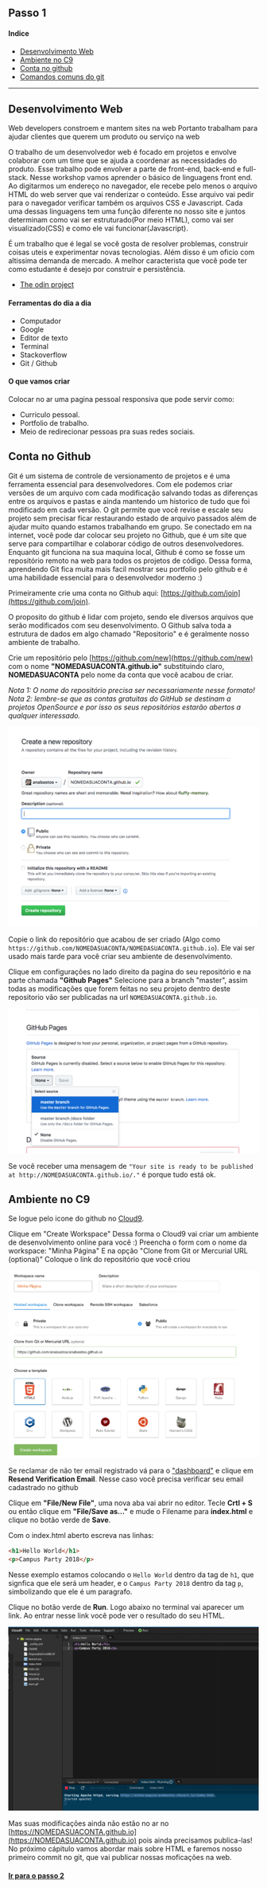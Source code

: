 ## Passo 1

#### Indice
* [Desenvolvimento Web](#desenvolvimento-web)
* [Ambiente no C9](#ambiente-no-c9)
* [Conta no github](#conta-no-github)
* [Comandos comuns do git](#comandos-comuns-do-git)

---

## Desenvolvimento Web

Web developers constroem e mantem sites na web
Portanto trabalham para ajudar clientes que querem um produto ou serviço na web

O trabalho de um desenvolvedor web é focado em projetos e envolve colaborar com um time que se ajuda a coordenar as necessidades do produto. 
Esse trabalho pode envolver a parte de front-end, back-end e full-stack.
Nesse workshop vamos aprender o básico de linguagens front end. Ao digitarmos um endereço no navegador, ele recebe pelo menos o arquivo HTML do web server que vai renderizar o conteúdo. Esse arquivo vai pedir para o navegador verificar também os arquivos CSS e Javascript. Cada uma dessas linguagens tem uma função diferente no nosso site e juntos determinam como vai ser estruturado(Por meio HTML), como vai ser visualizado(CSS) e como ele vai funcionar(Javascript).

É um trabalho que é legal se você gosta de resolver problemas, construir coisas uteis
e experimentar novas tecnologias. Além disso é um oficio com altissima demanda de mercado.
A melhor caracterista que você pode ter como estudante é desejo por construir e persistência. 

* [The odin project](https://www.theodinproject.com/courses/web-development-101)

#### Ferramentas do dia a dia

* Computador
* Google
* Editor de texto
* Terminal
* Stackoverflow
* Git / Github

#### O que vamos criar

Colocar no ar uma pagina pessoal responsiva que pode servir como:
* Curriculo pessoal.
* Portfolio de trabalho.
* Meio de redirecionar pessoas pra suas redes sociais.

## Conta no Github

Git é um sistema de controle de versionamento de projetos e é uma ferramenta essencial para desenvolvedores. Com ele podemos criar versões de um arquivo com cada modificação salvando todas as diferenças entre os arquivos e pastas e ainda mantendo um historico de tudo que foi modificado em cada versão.
O git permite que você revise e escale seu projeto sem precisar ficar restaurando estado de arquivo passados além de ajudar muito quando estamos trabalhando em grupo. Se conectado em na internet, você pode dar colocar seu projeto no Github, que é um site que serve para compartilhar e colaborar código de outros desenvolvedores.
Enquanto git funciona na sua maquina local, Github é como se fosse um repositório remoto na web para todos os projetos de código. Dessa forma, aprendendo Git fica muita mais facil mostrar seu portfolio pelo github e é uma habilidade essencial para o desenvolvedor moderno :)


Primeiramente crie uma conta no Github aqui: [https://github.com/join](https://github.com/join).

O proposito do github é lidar com projeto, sendo ele diversos arquivos que serão modificados com seu desenvolvimento. O Github salva toda a estrutura de dados em algo chamado "Repositorio" e é geralmente nosso ambiente de trabalho.

Crie um repositório pelo [https://github.com/new](https://github.com/new) com o nome **"NOMEDASUACONTA.github.io"** substituindo claro, **NOMEDASUACONTA** pelo nome da conta que você acabou de criar. 

 *Nota 1: O nome do repositório precisa ser necessariamente nesse formato!*
 *Nota 2: lembre-se que as contas gratuitas do GitHub se destinam a projetos OpenSource e por isso os seus repositórios estarão abertos a qualquer interessado.*

![Exemplo novo repositório](imgs/cap1-newRepo.png)

Copie o link do repositório que acabou de ser criado (Algo como `https://github.com/NOMEDASUACONTA/NOMEDASUACONTA.github.io`). Ele vai ser usado mais tarde para você criar seu ambiente de desenvolvimento.

Clique em configurações no lado direito da pagina do seu repositório e na parte chamada **"Github Pages"**
Selecione para a branch "master", assim todas as modificações que forem feitas no seu projeto dentro deste repositorio vão ser publicadas na url `NOMEDASUACONTA.github.io`.

![Exemplo configuração de github pages](imgs/cap1-config.png)

Se você receber uma mensagem de `"Your site is ready to be published at http://NOMEDASUACONTA.github.io/."`
é porque tudo está ok.

## Ambiente no C9

Se logue pelo icone do github no [Cloud9](https://c9.io/).

Clique em "Create Workspace"
Dessa forma o Cloud9 vai criar um ambiente de desenvolvimento online para você :)
Preencha o form com o nome da workspace: "Minha Página"
E na opção "Clone from Git or Mercurial URL (optional)" Coloque o link do repositório que você criou

![Exemplo de configuração c9](imgs/cap1-c9.png)

Se reclamar de não ter email registrado vá para o ["dashboard"](https://codeanywhere.com/dashboard) e clique em **Resend Verification Email**. Nesse caso você precisa verificar seu email cadastrado no github 

Clique em **"File/New File"**, uma nova aba vai abrir no editor.
Tecle **Crtl + S** ou então clique em **"File/Save as..."** e mude o Filename para **index.html** e clique no botão verde de **Save**.

Com o index.html aberto escreva nas linhas:
```html
<h1>Hello World</h1>
<p>Campus Party 2018</p>
```

Nesse exemplo estamos colocando o `Hello World` dentro da tag de `h1`, que signfica que ele será um header, e o `Campus Party 2018` dentro da tag `p`, simbolizando que ele é um paragrafo.

Clique no botão verde de **Run**. Logo abaixo no terminal vai aparecer um link.
Ao entrar nesse link você pode ver o resultado do seu HTML.

![Exemplo de configuração c9](imgs/cap1-editor.png)

Mas suas modificações ainda não estão no ar no [https://NOMEDASUACONTA.github.io](https://NOMEDASUACONTA.github.io) pois ainda precisamos publica-las!
No próximo cápitulo vamos abordar mais sobre HTML e faremos nosso primeiro commit no git, que vai publicar nossas moficações na web.

#### [Ir para o passo 2](chapter2.md)